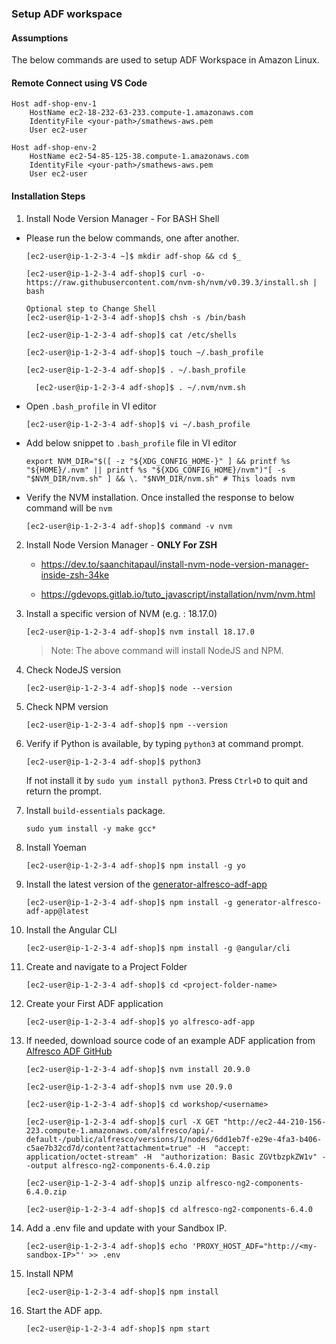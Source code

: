 ### Setup ADF workspace


#### Assumptions

The below commands are used to setup ADF Workspace in Amazon Linux.

#### Remote Connect using VS Code

```
Host adf-shop-env-1
    HostName ec2-18-232-63-233.compute-1.amazonaws.com
    IdentityFile <your-path>/smathews-aws.pem
    User ec2-user

Host adf-shop-env-2
    HostName ec2-54-85-125-38.compute-1.amazonaws.com
    IdentityFile <your-path>/smathews-aws.pem
    User ec2-user
```

#### Installation Steps

1. Install Node Version Manager - For BASH Shell
* Please run the below commands, one after another.
    ```
    [ec2-user@ip-1-2-3-4 ~]$ mkdir adf-shop && cd $_

    [ec2-user@ip-1-2-3-4 adf-shop]$ curl -o- https://raw.githubusercontent.com/nvm-sh/nvm/v0.39.3/install.sh | bash

    Optional step to Change Shell
    [ec2-user@ip-1-2-3-4 adf-shop]$ chsh -s /bin/bash

    [ec2-user@ip-1-2-3-4 adf-shop]$ cat /etc/shells

    [ec2-user@ip-1-2-3-4 adf-shop]$ touch ~/.bash_profile

    [ec2-user@ip-1-2-3-4 adf-shop]$ . ~/.bash_profile

	  [ec2-user@ip-1-2-3-4 adf-shop]$ . ~/.nvm/nvm.sh

    ```

* Open `.bash_profile` in VI editor
    ```
    [ec2-user@ip-1-2-3-4 adf-shop]$ vi ~/.bash_profile
    ```

* Add below snippet to `.bash_profile` file in VI editor
    ```
    export NVM_DIR="$([ -z "${XDG_CONFIG_HOME-}" ] && printf %s "${HOME}/.nvm" || printf %s "${XDG_CONFIG_HOME}/nvm")"[ -s "$NVM_DIR/nvm.sh" ] && \. "$NVM_DIR/nvm.sh" # This loads nvm    
    ```

* Verify the NVM installation. Once installed the response to below command will be `nvm`
    ```
	[ec2-user@ip-1-2-3-4 adf-shop]$ command -v nvm
    ```
2. Install Node Version Manager - <b>ONLY For ZSH</b>
    * https://dev.to/saanchitapaul/install-nvm-node-version-manager-inside-zsh-34ke

    * https://gdevops.gitlab.io/tuto_javascript/installation/nvm/nvm.html

3. Install a specific version of NVM (e.g. : 18.17.0)
    ```
    [ec2-user@ip-1-2-3-4 adf-shop]$ nvm install 18.17.0
    ```
    >Note: The above command will install NodeJS and NPM.

4. Check NodeJS version
    ```
    [ec2-user@ip-1-2-3-4 adf-shop]$ node --version
    ```

5. Check NPM version
    ```
    [ec2-user@ip-1-2-3-4 adf-shop]$ npm --version
    ```

6. Verify if Python is available, by typing `python3` at command prompt.
    ```
    [ec2-user@ip-1-2-3-4 adf-shop]$ python3
    ```
    If not install it by `sudo yum install python3`.
    Press `Ctrl+D` to quit and return the prompt.

7. Install `build-essentials` package.
    ```
    sudo yum install -y make gcc*
    ```

8. Install Yoeman
    ```
    [ec2-user@ip-1-2-3-4 adf-shop]$ npm install -g yo
    ```
9. Install the latest version of the [generator-alfresco-adf-app](https://github.com/Alfresco/generator-alfresco-adf-app)
    ```
    [ec2-user@ip-1-2-3-4 adf-shop]$ npm install -g generator-alfresco-adf-app@latest
    ```
10. Install the Angular CLI
    ```
    [ec2-user@ip-1-2-3-4 adf-shop]$ npm install -g @angular/cli
    ```

11. Create and navigate to a Project Folder
    ```
    [ec2-user@ip-1-2-3-4 adf-shop]$ cd <project-folder-name>
    ```

12. Create your First ADF application
    ```
    [ec2-user@ip-1-2-3-4 adf-shop]$ yo alfresco-adf-app
    ```

13. If needed, download source code of an example ADF application from [Alfresco ADF GitHub](https://github.com/Alfresco/alfresco-ng2-components/tree/6.4.0)
    ```
    [ec2-user@ip-1-2-3-4 adf-shop]$ nvm install 20.9.0

    [ec2-user@ip-1-2-3-4 adf-shop]$ nvm use 20.9.0

    [ec2-user@ip-1-2-3-4 adf-shop]$ cd workshop/<username>

    [ec2-user@ip-1-2-3-4 adf-shop]$ curl -X GET "http://ec2-44-210-156-223.compute-1.amazonaws.com/alfresco/api/-default-/public/alfresco/versions/1/nodes/6dd1eb7f-e29e-4fa3-b406-c5ae7b32cd7d/content?attachment=true" -H  "accept: application/octet-stream" -H  "authorization: Basic ZGVtbzpkZW1v" --output alfresco-ng2-components-6.4.0.zip

    [ec2-user@ip-1-2-3-4 adf-shop]$ unzip alfresco-ng2-components-6.4.0.zip    

    [ec2-user@ip-1-2-3-4 adf-shop]$ cd alfresco-ng2-components-6.4.0

    ```

14. Add a .env file and update with your Sandbox IP.
    ```
    [ec2-user@ip-1-2-3-4 adf-shop]$ echo 'PROXY_HOST_ADF="http://<my-sandbox-IP>"' >> .env
    ```

15. Install NPM
    ```
    [ec2-user@ip-1-2-3-4 adf-shop]$ npm install
    ```

16. Start the ADF app.
    ```
    [ec2-user@ip-1-2-3-4 adf-shop]$ npm start
    ```
